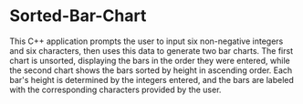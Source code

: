 # Sorted-Bar-Chart

This C++ application prompts the user to input six non-negative integers and six characters, then uses this data to generate two bar charts. The first chart is unsorted, displaying the bars in the order they were entered, while the second chart shows the bars sorted by height in ascending order. Each bar's height is determined by the integers entered, and the bars are labeled with the corresponding characters provided by the user.

